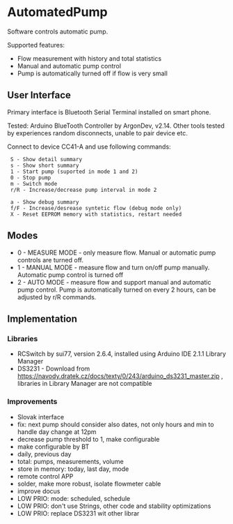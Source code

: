 # AutomatedPump
Software controls automatic pump.

Supported features:
* Flow measurement with history and total statistics
* Manual and automatic pump control
* Pump is automatically turned off if flow is very small

## User Interface

Primary interface is Bluetooth Serial Terminal installed on smart phone. 

Tested: Arduino BlueTooth Controller by ArgonDev, v2.14. Other tools tested by experiences random disconnects, unable to pair device etc.

Connect to device CC41-A and use following commands:
```
 S - Show detail summary
 s - Show short summary
 1 - Start pump (suported in mode 1 and 2)
 0 - Stop pump 
 m - Switch mode
 r/R - Increase/decrease pump interval in mode 2
 
 a - Show debug summary
 f/F - Increase/desrease syntetic flow (debug mode only) 
 X - Reset EEPROM memory with statistics, restart needed
```

 ## Modes
 * 0 - MEASURE MODE - only measure flow. Manual or automatic pump controls are turned off.
 * 1 - MANUAL MODE - measure flow and turn on/off pump manually. Automatic pump control is turned off
 * 2 - AUTO MODE - measure flow and support manual and automatic pump control. Pump is automatically turned on  every 2 hours, can be adjusted by r/R commands.


## Implementation

### Libraries
 * RCSwitch by sui77, version 2.6.4, installed using Arduino IDE 2.1.1 Library Manager
 * DS3231 - Download from https://navody.dratek.cz/docs/texty/0/243/arduino_ds3231_master.zip , libraries in Library Manager are not compatible

### Improvements
 * Slovak interface
 * fix: next pump should consider also dates, not only hours and min to handle day change at 12pm
 * decrease pump threshold to 1, make configurable
 * make configurable by BT
 * daily, previous day
 * total: pumps, measurements, volume
 * store in memory: today, last day, mode
 * remote control APP
 * solder, make more robust, isolate flowmeter cable
 * improve docus
 * LOW PRIO: mode: scheduled, schedule 
 * LOW PRIO: don't use Strings, other code and stability optimizations
 * LOW PRIO: replace DS3231 wit other librar
